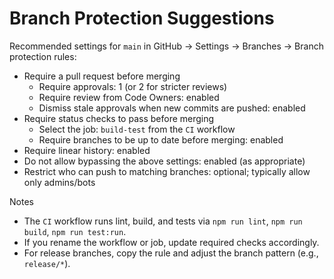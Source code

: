 # Branch Protection Suggestions

Recommended settings for `main` in GitHub → Settings → Branches → Branch protection rules:

- Require a pull request before merging
  - Require approvals: 1 (or 2 for stricter reviews)
  - Require review from Code Owners: enabled
  - Dismiss stale approvals when new commits are pushed: enabled
- Require status checks to pass before merging
  - Select the job: `build-test` from the `CI` workflow
  - Require branches to be up to date before merging: enabled
- Require linear history: enabled
- Do not allow bypassing the above settings: enabled (as appropriate)
- Restrict who can push to matching branches: optional; typically allow only admins/bots

Notes
- The `CI` workflow runs lint, build, and tests via `npm run lint`, `npm run build`, `npm run test:run`.
- If you rename the workflow or job, update required checks accordingly.
- For release branches, copy the rule and adjust the branch pattern (e.g., `release/*`).

